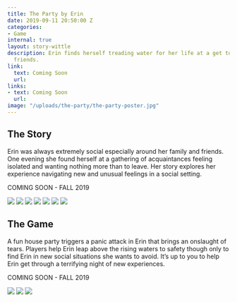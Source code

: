 ```yaml
---
title: The Party by Erin
date: 2019-09-11 20:50:00 Z
categories:
- Game
internal: true
layout: story-wittle
description: Erin finds herself treading water for her life at a get together of close
  friends.
link:
  text: Coming Soon
  url: 
links:
- text: Coming Soon
  url: 
image: "/uploads/the-party/the-party-poster.jpg"
---
```


## The Story
Erin was always extremely social especially around her family and friends. One evening she found herself at a gathering of acquaintances feeling isolated and wanting nothing more than to leave. Her story explores her experience navigating new and unusual feelings in a social setting.  

COMING SOON - FALL 2019

<img src="{{site.baseurl}}/uploads/the-party/the-party-story-02-800x800.jpg">
<img src="{{site.baseurl}}/uploads/the-party/the-party-story-04-800x800.jpg">
<img src="{{site.baseurl}}/uploads/the-party/the-party-story-05-800x800.jpg">
<img src="{{site.baseurl}}/uploads/the-party/the-party-story-06-800x800.jpg">
<img src="{{site.baseurl}}/uploads/the-party/the-party-story-07-800x800.jpg">
<img src="{{site.baseurl}}/uploads/the-party/the-party-story-08-800x800.jpg">
<img src="{{site.baseurl}}/uploads/the-party/the-party-story-01-800x800.jpg">

## The Game
A fun house party triggers a panic attack in Erin that brings an onslaught of tears. Players help Erin leap above the rising waters to safety though only to find Erin in new social situations she wants to avoid. It’s up to you to help Erin get through a terrifying night of new experiences.   

COMING SOON - FALL 2019

<img src="{{site.baseurl}}/uploads/the-party/the-party-game-800x800.jpg">
<img src="{{site.baseurl}}/uploads/the-party/the-party-story-03-800x800.jpg">

<img src="{{site.baseurl}}/uploads/the-party/the-party-800x800.jpg">